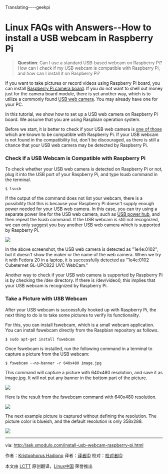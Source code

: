 Translating----geekpi

Linux FAQs with Answers--How to install a USB webcam in Raspberry Pi
================================================================================
> **Question**: Can I use a standard USB-based webcam on Raspberry Pi? How can I check if my USB webcam is compatible with Raspberry Pi, and how can I install it on Raspberry Pi? 

If you want to take pictures or record videos using Raspberry Pi board, you can install [Raspberry Pi camera board][1]. If you do not want to shell out money just for the camera board module, there is yet another way, which is to utilize a commonly found [USB web camera][2]. You may already have one for your PC.

In this tutorial, we show how to set up a USB web camera on Raspberry Pi board. We assume that you are using Raspbian operation system.

Before we start, it is better to check if your USB web camera is [one of those][3] which are known to be compatible with Raspberry Pi. If your USB webcam is not found in the compatibility list, don't be discouraged, as there is still a chance that your USB web camera may be detected by Raspberry Pi.

### Check if a USB Webcam is Compatible with Raspberry Pi ###

To check whether your USB web camera is detected on Raspberry Pi or not, plug it into the USB port of your Raspberry Pi, and type lsusb command in the terminal.

    $ lsusb 

If the output of the command does not list your webcam, there is a possibility that this is because your Raspberry Pi doesn't supply enough power needed for your USB web camera. In this case, you can try using a separate power line for the USB web camera, such as [USB power hub][4], and then repeat the lsusb command. If the USB webcam is still not recognized, we can only suggest you buy another USB web camera which is supported by Raspberry Pi.

![](https://farm8.staticflickr.com/7408/16576646025_898f17f36e_o.png)

In the above screenshot, the USB web camera is detected as "1e4e:0102", but it doesn't show the maker or the name of the web camera. When we try it with Fedora 20 in a laptop, it is successfully detected as "1e4e:0102 Cubeternet GL-UPC822 UVC WebCam." 

Another way to check if your USB web camera is supported by Raspberry Pi is by checking the /dev directory. If there is /dev/video0, this implies that your USB webcam is recognized by Raspberry Pi. 

### Take a Picture with USB Webcam ###

After your USB webcam is successfully hooked up with Raspberry Pi, the next thing to do is to take some pictures to verify its functionality.

For this, you can install fswebcam, which is a small webcam application. You can install fswebcam directly from the Raspbian repository as follows.

    $ sudo apt-get install fswebcam 

Once fswebcam is installed, run the following command in a terminal to capture a picture from the USB webcam:

    $ fswebcam --no-banner -r 640x480 image.jpg 

This command will capture a picture with 640x480 resolution, and save it as image.jpg. It will not put any banner in the bottom part of the picture.

![](https://farm8.staticflickr.com/7417/16576645965_302046d230_o.png)

Here is the result from the fswebcam command with 640x480 resolution.

![](https://farm8.staticflickr.com/7345/16575497512_8d77f1b34c_o.jpg)

The next example picture is captured without defining the resolution. The picture color is blueish, and the default resolution is only 358x288.

![](https://farm8.staticflickr.com/7390/15954067124_760fbcdd9c_o.jpg)

--------------------------------------------------------------------------------

via: http://ask.xmodulo.com/install-usb-webcam-raspberry-pi.html

作者：[Kristophorus Hadiono][a]
译者：[译者ID](https://github.com/译者ID)
校对：[校对者ID](https://github.com/校对者ID)

本文由 [LCTT](https://github.com/LCTT/TranslateProject) 原创翻译，[Linux中国](http://linux.cn/) 荣誉推出

[a]:http://ask.xmodulo.com/author/kristophorus
[1]:http://xmodulo.com/install-raspberry-pi-camera-board.html
[2]:http://xmodulo.com/go/usb_webcam
[3]:http://elinux.org/RPi_USB_Webcams
[4]:http://xmodulo.com/go/usb_powerhub
